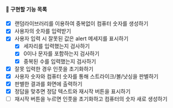 #### 📌 구현할 기능 목록

- [x] 랜덤라이브러리를 이용하여 중복없이 컴퓨터 숫자를 생성하기
- [x] 사용자의 숫자를 입력받기
- [x] 사용자 입력 시 잘못된 값은 alert 메세지를 표시하기
  - [x] 세자리를 입력했는지 검사하기
  - [x] 0이나 문자를 포함하는지 검사하기
  - [x] 중복된 수를 입력했는지 검사하기
- [x] 잘못 입력한 경우 인풋을 초기화하기
- [x] 사용자 숫자와 컴퓨터 숫자를 통해 스트라이크/볼/낫싱을 판별하기
- [x] 판별한 결과를 화면에 출력하기
- [x] 정답을 맞추면 정답 텍스트와 재시작 버튼을 표시하기
- [ ] 재시작 버튼을 누르면 인풋을 초기화하고 컴퓨터의 숫자 새로 생성하기

